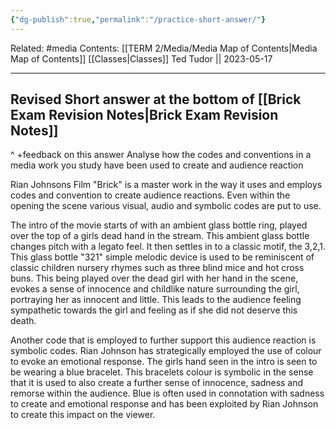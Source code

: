 ```yaml
---
{"dg-publish":true,"permalink":"/practice-short-answer/"}
---
```


Related: #media
Contents: [[TERM 2/Media/Media Map of Contents\|Media Map of Contents]]
[[Classes\|Classes]]
Ted Tudor || 2023-05-17
***


## Revised Short answer at the bottom of [[Brick Exam Revision Notes\|Brick Exam Revision Notes]]
^ +feedback on this answer 
Analyse how the codes and conventions in a media work you study have been used to create and audience reaction 

Rian Johnsons Film "Brick" is a master work in the way it uses and employs codes and convention to create audience reactions. Even within the opening the scene various visual, audio and symbolic codes are put to use. 

The intro of the movie starts of with an ambient glass bottle ring, played over the top of a girls dead hand in the stream. This ambient glass bottle changes pitch with a legato feel. It then settles in to a classic motif, the 3,2,1. This glass bottle "321" simple melodic device is used to be reminiscent of classic children nursery rhymes such as three blind mice and hot cross buns. This being played over the dead girl with her hand in the scene, evokes a sense of innocence and childlike nature surrounding the girl, portraying her as innocent and little. This leads to the audience feeling sympathetic towards the girl and feeling as if she did not deserve this death. 

Another code that is employed to further support this audience reaction is symbolic codes. Rian Johnson has strategically employed the use of colour to evoke an emotional response. The girls hand seen in the intro is seen to be wearing a blue bracelet. This bracelets colour is symbolic in the sense that it is used to also create a further sense of innocence, sadness and remorse within the audience. Blue is often used in connotation with sadness to create and emotional response and has been exploited by Rian Johnson to create this impact on the viewer. 
